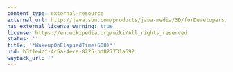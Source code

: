 ```yaml
---
content_type: external-resource
external_url: http://java.sun.com/products/java-media/3D/forDevelopers/J3D_1_2_API/j3dapi/javax/media/j3d/WakeupOnElapsedTime.html#WakeupOnElapsedTime_long_
has_external_license_warning: true
license: https://en.wikipedia.org/wiki/All_rights_reserved
status: ''
title: '*WakeupOnElapsedTime(500)*'
uid: b3f1e4cf-4c5a-4ece-8225-bd827731a692
wayback_url: ''
---
```

